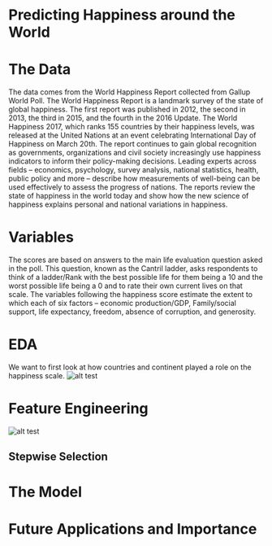 # Predicting Happiness around the World
# The Data
The data comes from the World Happiness Report collected from Gallup World Poll. The World Happiness Report is a landmark survey of the state of global happiness. The first report was published in 2012, the second in 2013, the third in 2015, and the fourth in the 2016 Update. The World Happiness 2017, which ranks 155 countries by their happiness levels, was released at the United Nations at an event celebrating International Day of Happiness on March 20th. The report continues to gain global recognition as governments, organizations and civil society increasingly use happiness indicators to inform their policy-making decisions. Leading experts across fields – economics, psychology, survey analysis, national statistics, health, public policy and more – describe how measurements of well-being can be used effectively to assess the progress of nations. The reports review the state of happiness in the world today and show how the new science of happiness explains personal and national variations in happiness.

# Variables
The scores are based on answers to the main life evaluation question asked in the poll. This question, known as the Cantril ladder, asks respondents to think of a ladder/Rank with the best possible life for them being a 10 and the worst possible life being a 0 and to rate their own current lives on that scale. The variables following the happiness score estimate the extent to which each of six factors – economic production/GDP, Family/social support, life expectancy, freedom, absence of corruption, and generosity.

# EDA
We want to first look at how countries and continent played a role on the happiness scale.
![alt test](images/download(1).png)


# Feature Engineering
![alt test](images/.png)


## Stepwise Selection



# The Model


# Future Applications and Importance
